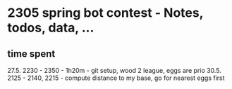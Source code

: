 # 2305 spring bot contest - Notes, todos, data, ...

## time spent
27.5. 2230 - 2350 - 1h20m - git setup, wood 2 league, eggs are prio
30.5. 2125 - 2140, 2215 - compute distance to my base, go for nearest eggs first

